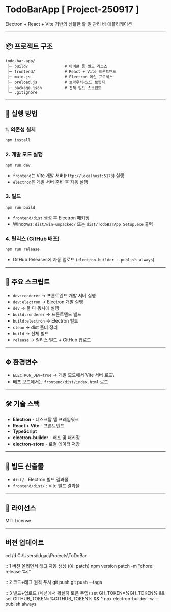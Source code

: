# TodoBarApp [ Project-250917 ]

Electron + React + Vite 기반의 심플한 할 일 관리 바 애플리케이션

------------------------------------------------------------------------

## 📦 프로젝트 구조

    todo-bar-app/
     ├─ build/                # 아이콘 등 빌드 리소스
     ├─ frontend/             # React + Vite 프론트엔드
     ├─ main.js               # Electron 메인 프로세스
     ├─ preload.js            # 브라우저-노드 브릿지
     ├─ package.json          # 전체 빌드 스크립트
     └─ .gitignore

------------------------------------------------------------------------

## 🚀 실행 방법

### 1. 의존성 설치

``` bash
npm install
```

### 2. 개발 모드 실행

``` bash
npm run dev
```

-   `frontend`는 Vite 개발 서버(`http://localhost:5173`) 실행
-   `electron`은 개발 서버 준비 후 자동 실행

### 3. 빌드

``` bash
npm run build
```

-   `frontend/dist` 생성 후 Electron 패키징
-   Windows: `dist/win-unpacked/` 또는 `dist/TodoBarApp Setup.exe` 출력

### 4. 릴리스 (GitHub 배포)

``` bash
npm run release
```

-   GitHub Releases에 자동 업로드 (`electron-builder --publish always`)

------------------------------------------------------------------------

## 📜 주요 스크립트

-   `dev:renderer` → 프론트엔드 개발 서버 실행
-   `dev:electron` → Electron 개발 실행
-   `dev` → 둘 다 동시에 실행
-   `build:renderer` → 프론트엔드 빌드
-   `build:electron` → Electron 빌드
-   `clean` → dist 폴더 정리
-   `build` → 전체 빌드
-   `release` → 릴리스 빌드 + GitHub 업로드

------------------------------------------------------------------------

## ⚙️ 환경변수

-   `ELECTRON_DEV=true` → 개발 모드에서 Vite 서버 로드\
-   배포 모드에서는 `frontend/dist/index.html` 로드

------------------------------------------------------------------------

## 🛠️ 기술 스택

-   **Electron** - 데스크탑 앱 프레임워크
-   **React + Vite** - 프론트엔드
-   **TypeScript**
-   **electron-builder** - 배포 및 패키징
-   **electron-store** - 로컬 데이터 저장

------------------------------------------------------------------------

## 📂 빌드 산출물

-   `dist/` : Electron 빌드 결과물
-   `frontend/dist/` : Vite 빌드 결과물

------------------------------------------------------------------------

## 📝 라이선스

MIT License

------------------------------------------------------------------------

## 버전 업데이트

cd /d C:\Users\idgac\Projects\ToDoBar

:: 1 버전 올리면서 태그 자동 생성 (예: patch)
npm version patch -m "chore: release %s"

:: 2 코드+태그 원격 푸시
git push
git push --tags

:: 3 빌드+업로드 (세션에서 확실히 토큰 주입)
set GH_TOKEN=%GH_TOKEN% && set GITHUB_TOKEN=%GITHUB_TOKEN% && ^
npx electron-builder -w --publish always